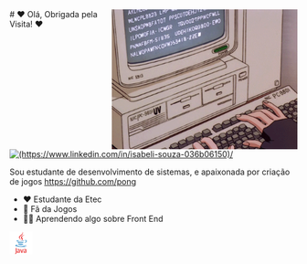 <img src = "transferir (1).gif" width = "325px" align = "right">
#  ❤ Olá, Obrigada pela Visita! ❤
<div id="emblemas">
  <a href = "https://www.linkedin.com/in/isabeli-souza-036b06150">
    <img src="https://img.shields.io/badge/LinkedIn-blue?style=for-the-badge&logo=linkedin&logoColor=white" alt=(https://www.linkedin.com/in/isabeli-souza-036b06150)/>
  </a>
 
Sou estudante de desenvolvimento de sistemas, e apaixonada por criação de jogos https://github.com/pong




- ❤ Estudante da Etec 
- 💙 Fã da Jogos
- 👩‍💻 Aprendendo algo sobre Front End
<div>
  <img src="https://github.com/devicons/devicon/blob/master/icons/java/java-original-wordmark.svg" title="Java" alt="Java" width="40" height= "40"/> 
